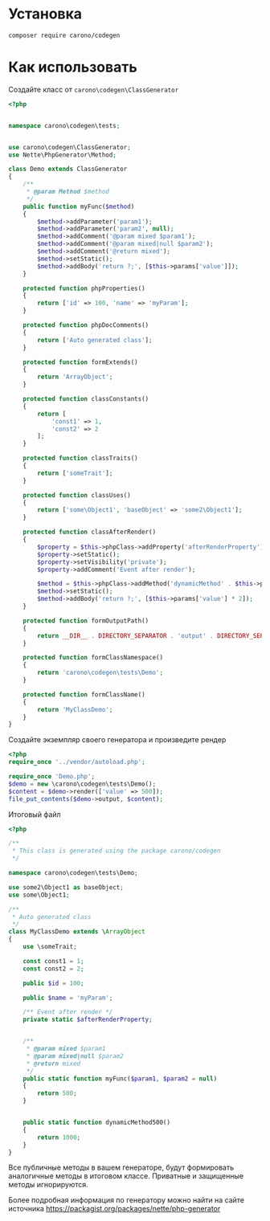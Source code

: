Установка
=========
`composer require carono/codegen`

Как использовать
================
Создайте класс от `carono\codegen\ClassGenerator`

```php
<?php


namespace carono\codegen\tests;


use carono\codegen\ClassGenerator;
use Nette\PhpGenerator\Method;

class Demo extends ClassGenerator
{
    /**
     * @param Method $method
     */
    public function myFunc($method)
    {
        $method->addParameter('param1');
        $method->addParameter('param2', null);
        $method->addComment('@param mixed $param1');
        $method->addComment('@param mixed|null $param2');
        $method->addComment('@return mixed');
        $method->setStatic();
        $method->addBody('return ?;', [$this->params['value']]);
    }

    protected function phpProperties()
    {
        return ['id' => 100, 'name' => 'myParam'];
    }

    protected function phpDocComments()
    {
        return ['Auto generated class'];
    }

    protected function formExtends()
    {
        return 'ArrayObject';
    }

    protected function classConstants()
    {
        return [
            'const1' => 1,
            'const2' => 2
        ];
    }

    protected function classTraits()
    {
        return ['someTrait'];
    }

    protected function classUses()
    {
        return ['some\Object1', 'baseObject' => 'some2\Object1'];
    }

    protected function classAfterRender()
    {
        $property = $this->phpClass->addProperty('afterRenderProperty');
        $property->setStatic();
        $property->setVisibility('private');
        $property->addComment('Event after render');

        $method = $this->phpClass->addMethod('dynamicMethod' . $this->params['value']);
        $method->setStatic();
        $method->addBody('return ?;', [$this->params['value'] * 2]);
    }

    protected function formOutputPath()
    {
        return __DIR__ . DIRECTORY_SEPARATOR . 'output' . DIRECTORY_SEPARATOR . 'MyClassDemo.php';
    }

    protected function formClassNamespace()
    {
        return 'carono\codegen\tests\Demo';
    }

    protected function formClassName()
    {
        return 'MyClassDemo';
    }
}
```
Создайте экземпляр своего генератора и произведите рендер

```php
<?php
require_once '../vendor/autoload.php';

require_once 'Demo.php';
$demo = new \carono\codegen\tests\Demo();
$content = $demo->render(['value' => 500]);
file_put_contents($demo->output, $content);
```

Итоговый файл
```php
<?php

/**
 * This class is generated using the package carono/codegen
 */

namespace carono\codegen\tests\Demo;

use some2\Object1 as baseObject;
use some\Object1;

/**
 * Auto generated class
 */
class MyClassDemo extends \ArrayObject
{
	use \someTrait;

	const const1 = 1;
	const const2 = 2;

	public $id = 100;

	public $name = 'myParam';

	/** Event after render */
	private static $afterRenderProperty;


	/**
	 * @param mixed $param1
	 * @param mixed|null $param2
	 * @return mixed
	 */
	public static function myFunc($param1, $param2 = null)
	{
		return 500;
	}


	public static function dynamicMethod500()
	{
		return 1000;
	}
}
```

Все публичные методы в вашем генераторе, будут формировать аналогичные методы в итоговом классе. Приватные и защищенные методы игнорируются.

Более подробная информация по генератору можно найти на сайте источника https://packagist.org/packages/nette/php-generator
